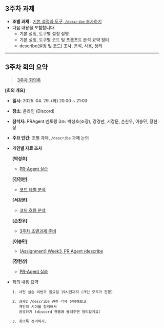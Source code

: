 ## 3주차 과제

- **조별 과제** : [기본 설정과 도구, `/describe` 조사하기](./assignment.md)
- 다음 내용을 포함합니다.
  - 기본 설정, 도구별 설정 설명
  - 기본 설정, 도구별 코드 및 프롬프트 분석 요약 정리
  - describe(설정 및 코드) 조사, 분석, 사용, 정리

---

## 3주차 회의 요약

> [3주차 회의록](https://sunghothegamebird.notion.site/3-3-1e22ec95ce9280c2b220dc03c39328ae)

**[회의 개요]**

- **일시:** 2025. 04. 29. (화) 20:00 ~ 21:00
- **장소:** 온라인 (Discord)
- **참석자:** PRAgent 멘토링 3조: 박성호(조장), 강경만, 서강문, 손찬우, 이승민, 장현상
- **주요 안건:** 조별 과제, `/describe` 과제 논의

- **개인별 자료 조사**

  **[박성호]**

  - [PR-Agent 실습](https://www.notion.so/PR-Agent-1e32ec95ce9280bfb541d9bf998a530b?pvs=21)

  **[강경만]**

  - [코드 레벨 분석](https://www.notion.so/1e71ea2907be808c8388d9603c1ae08f?pvs=21)

  **[서강문]**

  - [코드 흐름 분석](https://github.com/group-3-sPRinter/pr-agent-mentoring/blob/user/KangmoonSeo/weekly/week-3/group-3/%EC%84%9C%EA%B0%95%EB%AC%B8.md)

  **[손찬우]**

  - [3주차 조별과제 준비](https://www.notion.so/3-1e4ee18d679d80fcba5bc08c640fcc01?pvs=21)

  **[이승민]**

  - [[Assignment] Week3. PR Agent /describe](https://www.notion.so/Assignment-Week3-PR-Agent-describe-1e3ab55c6470806e9ba7e297866375b4?pvs=21)

  **[장현상]**

  - [PR-Agent 실습](https://velog.io/@tasker_dev/PR-Agent-%EC%8B%A4%EC%8A%B5)

- 회의 내용 요약

  ```
  1. 사전 실습 이번주 일요일 19시전까지 (개인 모두가 진행)

  2. 과제2 /describe 관련 각자 진행해보고
     개인의 시야를 정리해서
  	 공유하기 (discord 챗룸에 올려주면 정리할게요)

  3. 회의록 정리하기.
  ```
